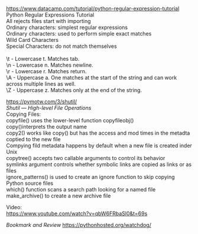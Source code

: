 
https://www.datacamp.com/tutorial/python-regular-expression-tutorial<br>
Python Regular Expressions Tutorial<br>
All rejects files start with importing<br>
Ordinary characters: simplest regular expressions<br>
Ordinary characters: used to perform simple exact matches<br>
Wild Card Characters<br>
Special Characters: do not match themselves<br>
<br>
\t - Lowercase t. Matches tab.<br>
\n - Lowercase n. Matches newline.<br>
\r - Lowercase r. Matches return.<br>
\A - Uppercase a. One matches at the start of the string and can work across multiple lines as well.<br>
\Z - Uppercase z. Matches only at the end of the string.<br>

https://pymotw.com/3/shutil/<br>
*Shutil — High-level File Operations*<br>
Copying Files:<br>
copyfile() uses the lower-level function copyfileobj()<br>
copy()interprets the output name<br>
copy2() works like copy() but has the access and mod times in the metadta coptied to the new file<br>
Compying fild metadata happens by default when a new file is created inder Unix<br>
copytree() accepts two callable arguments to control its behavior<br>
symlinks argument controls whether symbolic links are copied as links or as files<br>
ignore_patterns() is used to create an ignore function to skip copying Python source files<br>
which() function scans a search path looking for a named file<br>
make_archive() to create a new archive file<br>

Video:<br>
https://www.youtube.com/watch?v=qbW6FRbaSl0&t=69s <br>

*Bookmark and Review* https://pythonhosted.org/watchdog/<br>
